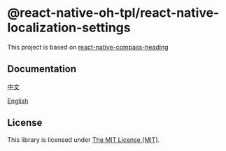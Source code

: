 # @react-native-oh-tpl/react-native-localization-settings

This project is based on [react-native-compass-heading](https://github.com/firofame/react-native-compass-heading)

## Documentation

[中文](https://gitee.com/react-native-oh-library/usage-docs/blob/master/zh-cn/react-native-localization-settings.md)

[English](https://gitee.com/react-native-oh-library/usage-docs/blob/master/en/react-native-localization-settings.md)

## License

This library is licensed under [The MIT License (MIT)](https://github.com/react-native-oh-library/react-native-localization-settings/blob/sig/LICENSE).